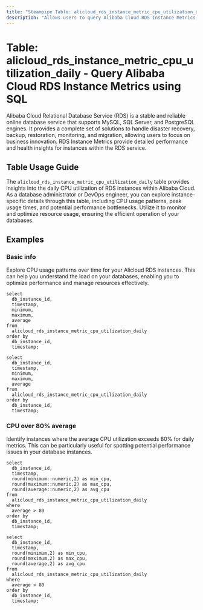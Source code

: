 ```yaml
---
title: "Steampipe Table: alicloud_rds_instance_metric_cpu_utilization_daily - Query Alibaba Cloud RDS Instance Metrics using SQL"
description: "Allows users to query Alibaba Cloud RDS Instance Metrics, specifically the daily CPU utilization, providing insights into resource usage and potential performance bottlenecks."
---
```


# Table: alicloud_rds_instance_metric_cpu_utilization_daily - Query Alibaba Cloud RDS Instance Metrics using SQL

Alibaba Cloud Relational Database Service (RDS) is a stable and reliable online database service that supports MySQL, SQL Server, and PostgreSQL engines. It provides a complete set of solutions to handle disaster recovery, backup, restoration, monitoring, and migration, allowing users to focus on business innovation. RDS Instance Metrics provide detailed performance and health insights for instances within the RDS service.

## Table Usage Guide

The `alicloud_rds_instance_metric_cpu_utilization_daily` table provides insights into the daily CPU utilization of RDS instances within Alibaba Cloud. As a database administrator or DevOps engineer, you can explore instance-specific details through this table, including CPU usage patterns, peak usage times, and potential performance bottlenecks. Utilize it to monitor and optimize resource usage, ensuring the efficient operation of your databases.

## Examples

### Basic info
Explore CPU usage patterns over time for your Alicloud RDS instances. This can help you understand the load on your databases, enabling you to optimize performance and manage resources effectively.

```sql+postgres
select
  db_instance_id,
  timestamp,
  minimum,
  maximum,
  average
from
  alicloud_rds_instance_metric_cpu_utilization_daily
order by
  db_instance_id,
  timestamp;
```

```sql+sqlite
select
  db_instance_id,
  timestamp,
  minimum,
  maximum,
  average
from
  alicloud_rds_instance_metric_cpu_utilization_daily
order by
  db_instance_id,
  timestamp;
```

### CPU over 80% average
Identify instances where the average CPU utilization exceeds 80% for daily metrics. This can be particularly useful for spotting potential performance issues in your database instances.

```sql+postgres
select
  db_instance_id,
  timestamp,
  round(minimum::numeric,2) as min_cpu,
  round(maximum::numeric,2) as max_cpu,
  round(average::numeric,2) as avg_cpu
from
  alicloud_rds_instance_metric_cpu_utilization_daily
where
  average > 80
order by
  db_instance_id,
  timestamp;
```

```sql+sqlite
select
  db_instance_id,
  timestamp,
  round(minimum,2) as min_cpu,
  round(maximum,2) as max_cpu,
  round(average,2) as avg_cpu
from
  alicloud_rds_instance_metric_cpu_utilization_daily
where
  average > 80
order by
  db_instance_id,
  timestamp;
```